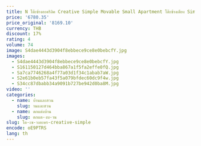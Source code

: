 ```yaml
---
title: N โต๊ะข้างอะคริลิค Creative Simple Movable Small Apartment โต๊ะข้างเตียง Simple Trolley Rack
price: '6780.35'
price_original: '8169.10'
currency: THB
discount: 17%
rating: 4
volume: 74
image: S4dae4443d3904f8ebbece9ce8e0bebcfY.jpg
images:
  - S4dae4443d3904f8ebbece9ce8e0bebcfY.jpg
  - S161150127d464bba867a1f5fa2effe0fQ.jpg
  - Sa7ca7746268a4f77a03d1f34c1abab7aW.jpg
  - S2e61b0eb57fa43f5a079bfdec60dc9f4w.jpg
  - S34cc87dbabb34a9091b727be942d0ba8M.jpg
video: ''
categories:
  - name: บ้านและสวน
    slug: านและสวน
  - name: ตกแต่งบ้าน
    slug: ตกแต-งบ-าน
slug: โต-ะข-างอะคร-creative-simple
encode: oE9PTRS
lang: th
---
```

  
